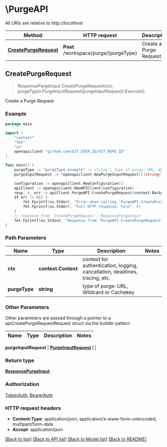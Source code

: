 # \PurgeAPI

All URIs are relative to *http://localhost*

Method | HTTP request | Description
------------- | ------------- | -------------
[**CreatePurgeRequest**](PurgeAPI.md#CreatePurgeRequest) | **Post** /workspace/purge/{purgeType} | Create a Purge Request



## CreatePurgeRequest

> ResponsePurgeInput CreatePurgeRequest(ctx, purgeType).PurgeInputRequest(purgeInputRequest).Execute()

Create a Purge Request



### Example

```go
package main

import (
	"context"
	"fmt"
	"os"
	openapiclient "github.com/GIT_USER_ID/GIT_REPO_ID"
)

func main() {
	purgeType := "purgeType_example" // string | type of purge: URL, Wildcard or Cachekey
	purgeInputRequest := *openapiclient.NewPurgeInputRequest([]string{"Items_example"}) // PurgeInputRequest | 

	configuration := openapiclient.NewConfiguration()
	apiClient := openapiclient.NewAPIClient(configuration)
	resp, r, err := apiClient.PurgeAPI.CreatePurgeRequest(context.Background(), purgeType).PurgeInputRequest(purgeInputRequest).Execute()
	if err != nil {
		fmt.Fprintf(os.Stderr, "Error when calling `PurgeAPI.CreatePurgeRequest``: %v\n", err)
		fmt.Fprintf(os.Stderr, "Full HTTP response: %v\n", r)
	}
	// response from `CreatePurgeRequest`: ResponsePurgeInput
	fmt.Fprintf(os.Stdout, "Response from `PurgeAPI.CreatePurgeRequest`: %v\n", resp)
}
```

### Path Parameters


Name | Type | Description  | Notes
------------- | ------------- | ------------- | -------------
**ctx** | **context.Context** | context for authentication, logging, cancellation, deadlines, tracing, etc.
**purgeType** | **string** | type of purge: URL, Wildcard or Cachekey | 

### Other Parameters

Other parameters are passed through a pointer to a apiCreatePurgeRequestRequest struct via the builder pattern


Name | Type | Description  | Notes
------------- | ------------- | ------------- | -------------

 **purgeInputRequest** | [**PurgeInputRequest**](PurgeInputRequest.md) |  | 

### Return type

[**ResponsePurgeInput**](ResponsePurgeInput.md)

### Authorization

[TokenAuth](../README.md#TokenAuth), [BearerAuth](../README.md#BearerAuth)

### HTTP request headers

- **Content-Type**: application/json, application/x-www-form-urlencoded, multipart/form-data
- **Accept**: application/json

[[Back to top]](#) [[Back to API list]](../README.md#documentation-for-api-endpoints)
[[Back to Model list]](../README.md#documentation-for-models)
[[Back to README]](../README.md)

